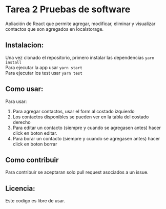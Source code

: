 # Tarea 2 Pruebas de software

Apliación de React que permite agregar, modificar, eliminar y visualizar contactos que son agregados en localstorage.

## Instalacion:
Una vez clonado el repositorio, primero instalar las dependencias  `yarn install`  
Para ejecutar la app usar `yarn start`  
Para ejecutar los test usar `yarn test`

## Como usar:

Para usar: 
1. Para agregar contactos, usar el form al costado izquierdo
2. Los contactos disponibles se pueden ver en la tabla del costado derecho
3. Para editar un contacto (siempre y cuando se agregasen antes) hacer click en boton editar.
4. Para borar un contacto (siempre y cuando se agregasen antes) hacer click en boton borrar

## Como contribuir

Para contribuir se aceptaran solo pull request asociados a un issue.

## Licencia:
Este codigo es libre de usar.
